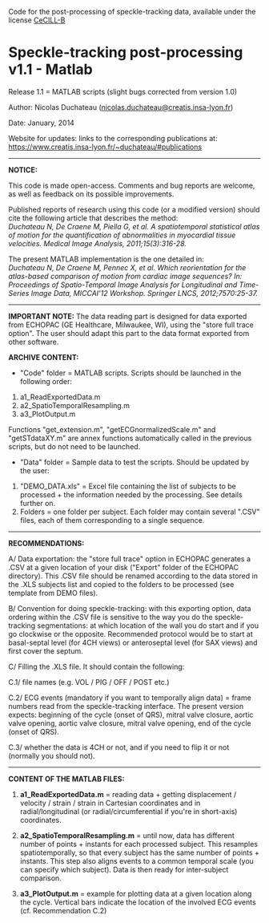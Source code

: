 Code for the post-processing of speckle-tracking data, available under the license [CeCILL-B](http://www.cecill.info/licences/Licence_CeCILL-B_V1-en.html)

# Speckle-tracking post-processing v1.1 - Matlab

Release 1.1 = MATLAB scripts
(slight bugs corrected from version 1.0)

Author: Nicolas Duchateau (nicolas.duchateau@creatis.insa-lyon.fr)

Date: January, 2014

Website for updates: links to the corresponding publications at: <br/> https://www.creatis.insa-lyon.fr/~duchateau/#publications

------------------------------------------------------------------------------------------------------------------------
**NOTICE:**

This code is made open-access. Comments and bug reports are welcome, as well as feedback on its possible improvements.

Published reports of research using this code (or a modified version) should cite the following article that describes the method: <br/> *Duchateau N, De Craene M, Piella G, et al. A spatiotemporal statistical atlas of motion for the quantification of abnormalities in myocardial tissue velocities. Medical Image Analysis, 2011;15(3):316-28.*

The present MATLAB implementation is the one detailed in: <br/> *Duchateau N, De Craene M, Pennec X, et al. Which reorientation for the atlas-based comparison of motion from cardiac image sequences? In: Proceedings of Spatio-Temporal Image Analysis for Longitudinal and Time-Series Image Data, MICCAI'12 Workshop. Springer LNCS, 2012;7570:25-37.*

------------------------------------------------------------------------------------------------------------------------
**IMPORTANT NOTE:** The data reading part is designed for data exported from ECHOPAC (GE Healthcare, Milwaukee, WI), using the "store full trace option". The user should adapt this part to the data format exported from other software.

**ARCHIVE CONTENT:**

- "Code" folder = MATLAB scripts. Scripts should be launched in the following order:
1) a1_ReadExportedData.m
2) a2_SpatioTemporalResampling.m
3) a3_PlotOutput.m

Functions "get_extension.m", "getECGnormalizedScale.m" and "getSTdataXY.m" are annex functions automatically called in the previous scripts, but do not need to be launched.

- "Data" folder = Sample data to test the scripts. Should be updated by the user:
1) "DEMO_DATA.xls" = Excel file containing the list of subjects to be processed + the information needed by the processing. See details further on.
2) Folders = one folder per subject. Each folder may contain several ".CSV" files, each of them corresponding to a single sequence.

------------------------------------------------------------------------------------------------------------------------
**RECOMMENDATIONS:**

A/ Data exportation: the "store full trace" option in ECHOPAC generates a .CSV at a given location of your disk ("Export" folder of the ECHOPAC directory). This .CSV file should be renamed according to the data stored in the .XLS subjects list and copied to the folders to be processed (see template from DEMO files).

B/ Convention for doing speckle-tracking: with this exporting option, data ordering within the .CSV file is sensitive to the way you do the speckle-tracking segmentations: at which location of the wall you do start and if you go clockwise or the opposite. Recommended protocol would be to start at basal-septal level (for 4CH views) or anteroseptal level (for SAX views) and first cover the septum.

C/ Filling the .XLS file. It should contain the following:

C.1/ file names (e.g. VOL / PIG / OFF / POST etc.)

C.2/ ECG events (mandatory if you want to temporally align data) = frame numbers read from the speckle-tracking interface. The present version expects: beginning of the cycle (onset of QRS), mitral valve closure, aortic valve opening, aortic valve closure, mitral valve opening, end of the cycle (onset of QRS).

C.3/ whether the data is 4CH or not, and if you need to flip it or not (normally you should not).

------------------------------------------------------------------------------------------------------------------------
**CONTENT OF THE MATLAB FILES:**

1) **a1_ReadExportedData.m** = reading data + getting displacement / velocity / strain / strain in Cartesian coordinates and in radial/longitudinal (or radial/circumferential if you're in short-axis) coordinates.

2) **a2_SpatioTemporalResampling.m** = until now, data has different number of points + instants for each processed subject. This resamples spatiotemporally, so that every subject has the same number of points + instants. This step also aligns events to a common temporal scale (you can specify which subject). Data is then ready for inter-subject comparison.

3) **a3_PlotOutput.m** = example for plotting data at a given location along the cycle. Vertical bars indicate the location of the involved ECG events (cf. Recommendation C.2)
